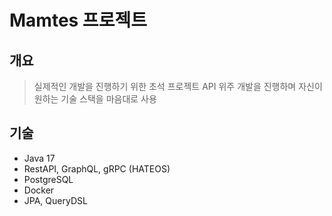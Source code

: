 # Mamtes 프로젝트

## 개요

> 실제적인 개발을 진행하기 위한 초석 프로젝트
> API 위주 개발을 진행하며 자신이 원하는 기술 스택을 마음대로 사용

## 기술

- Java 17
- RestAPI, GraphQL, gRPC (HATEOS)
- PostgreSQL
- Docker
- JPA, QueryDSL